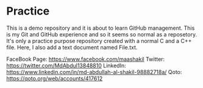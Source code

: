 # Practice
This is a demo repository and it is about to learn GitHub management.
This is my Git and GitHub experience and so it seems so normal as a reposetory.
It's only a practice purpose repository created with a normal C and a C++ file.
Here, I also add a text document named File.txt. 

FaceBook Page: https://www.facebook.com/maashakil
Twitter: https://twitter.com/MdAbdul13848810
LinkedIn: https://www.linkedin.com/in/md-abdullah-al-shakil-98882718a/
Qoto: https://qoto.org/web/accounts/417612
